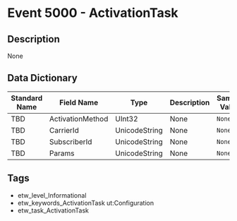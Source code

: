 # Event 5000 - ActivationTask

## Description
None

## Data Dictionary
|Standard Name|Field Name|Type|Description|Sample Value|
|---|---|---|---|---|
|TBD|ActivationMethod|UInt32|None|`None`|
|TBD|CarrierId|UnicodeString|None|`None`|
|TBD|SubscriberId|UnicodeString|None|`None`|
|TBD|Params|UnicodeString|None|`None`|

## Tags
* etw_level_Informational
* etw_keywords_ActivationTask ut:Configuration
* etw_task_ActivationTask